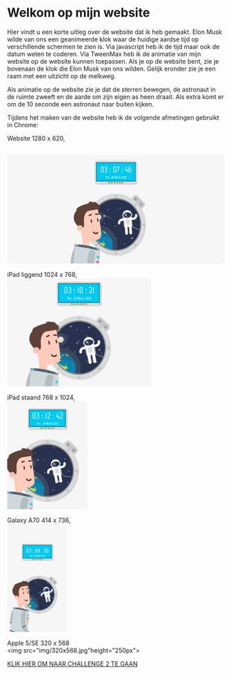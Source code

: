 <h1>Welkom op mijn website</h1>
<p>
  Hier vindt u een korte uitleg over de website dat ik heb gemaakt.
Elon Musk wilde van ons een geanimeerde klok waar de huidige aardse tijd op verschillende schermen te zien is. Via javascript heb ik de tijd maar ook de datum weten te coderen. Via TweenMax heb ik de animatie van mijn website op de website kunnen toepassen. Als je op de website bent, zie je bovenaan de klok die Elon Musk van ons wilden. Gelijk eronder zie je een raam met een uitzicht op de melkweg. 

Als animatie op de website zie je dat de sterren bewegen, de astronaut in de ruimte zweeft en de aarde om zijn eigen as heen draait. Als extra komt er om de 10 seconde een astronaut naar buiten kijken.

Tijdens het maken van de website heb ik de volgende afmetingen gebruikt in Chrome:
</p>

<p>
  Website 1280 x 620,
</p> 
</br>
<img src="img/1280x620.jpg" height="250px">

iPad liggend 1024 x 768,
</br>
<img src="img/1024x768.jpg" height="250px">

iPad staand 768 x 1024,
</br>
<img src="img/768x1024.jpg" height="250px">

Galaxy A70 414 x 736,
</br>
<img src="img/414x736.jpg" height="250px">

Apple 5/SE 320 x 568
</br>
<img src="img/320x568.jpg"height="250px">

<p><a href="https://elmas04.github.io/17105226-CMD-XT2-challenge2.html">KLIK HIER OM NAAR CHALLENGE 2 TE GAAN</a></p>
